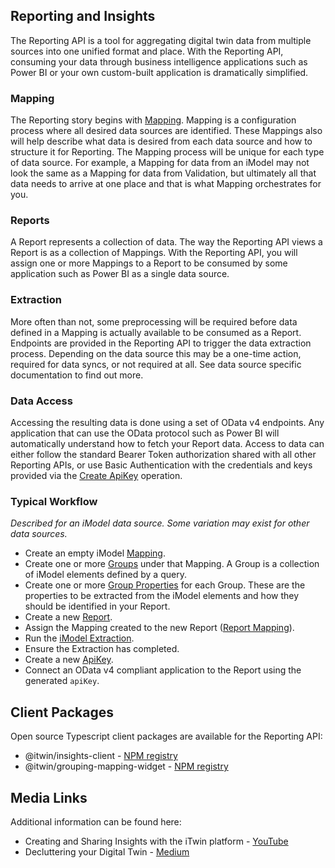 ## Reporting and Insights

The Reporting API is a tool for aggregating digital twin data from multiple sources into one unified format and place. With the Reporting API, consuming your data through business intelligence applications such as Power BI or your own custom-built application is dramatically simplified.

### Mapping

The Reporting story begins with [Mapping](/apis/insights/operations/create-mapping/). Mapping is a configuration process where all desired data sources are identified. These Mappings also will help describe what data is desired from each data source and how to structure it for Reporting. The Mapping process will be unique for each type of data source. For example, a Mapping for data from an iModel may not look the same as a Mapping for data from Validation, but ultimately all that data needs to arrive at one place and that is what Mapping orchestrates for you.

### Reports

A Report represents a collection of data. The way the Reporting API views a Report is as a collection of Mappings. With the Reporting API, you will assign one or more Mappings to a Report to be consumed by some application such as Power BI as a single data source.

### Extraction

More often than not, some preprocessing will be required before data defined in a Mapping is actually available to be consumed as a Report. Endpoints are provided in the Reporting API to trigger the data extraction process. Depending on the data source this may be a one-time action, required for data syncs, or not required at all. See data source specific documentation to find out more.

### Data Access

Accessing the resulting data is done using a set of OData v4 endpoints. Any application that can use the OData protocol such as Power BI will automatically understand how to fetch your Report data. Access to data can either follow the standard Bearer Token authorization shared with all other Reporting APIs, or use Basic Authentication with the credentials and keys provided via the [Create ApiKey](/apis/insights-v2/operations/create-apikey/) operation.

### Typical Workflow

_Described for an iModel data source. Some variation may exist for other data sources._

- Create an empty iModel [Mapping](/apis/insights/operations/create-mapping/).
- Create one or more [Groups](/apis/insights/operations/create-group/) under that Mapping. A Group is a collection of iModel elements defined by a query.
- Create one or more [Group Properties](/apis/insights/operations/create-groupproperty/) for each Group. These are the properties to be extracted from the iModel elements and how they should be identified in your Report.
- Create a new [Report](/apis/insights-v2/operations/create-report/).
- Assign the Mapping created to the new Report ([Report Mapping](/apis/insights-v2/operations/create-report-mapping/)).
- Run the [iModel Extraction](/apis/insights-v2/operations/run-extraction/).
- Ensure the Extraction has completed.
- Create a new [ApiKey](/apis/insights-v2/operations/create-apikey/).
- Connect an OData v4 compliant application to the Report using the generated `apiKey`.

## Client Packages

Open source Typescript client packages are available for the Reporting API:

- @itwin/insights-client - [NPM registry](https://www.npmjs.com/package/@itwin/insights-client)
- @itwin/grouping-mapping-widget - [NPM registry](https://www.npmjs.com/package/@itwin/grouping-mapping-widget)

## Media Links

Additional information can be found here:

* Creating and Sharing Insights with the iTwin platform - [YouTube](https://www.youtube.com/watch?v=6MhEm6cTOqY)
* Decluttering your Digital Twin - [Medium](https://medium.com/itwinjs/decluttering-your-digital-twin-9000bd017f50)